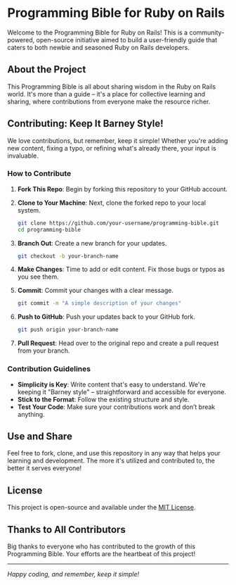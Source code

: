 # Programming Bible for Ruby on Rails

Welcome to the Programming Bible for Ruby on Rails! This is a community-powered, open-source initiative aimed to build a user-friendly guide that caters to both newbie and seasoned Ruby on Rails developers.

## About the Project

This Programming Bible is all about sharing wisdom in the Ruby on Rails world. It's more than a guide – it's a place for collective learning and sharing, where contributions from everyone make the resource richer.

## Contributing: Keep It Barney Style!

We love contributions, but remember, keep it simple! Whether you're adding new content, fixing a typo, or refining what's already there, your input is invaluable.

### How to Contribute

1. **Fork This Repo**: Begin by forking this repository to your GitHub account.

2. **Clone to Your Machine**: Next, clone the forked repo to your local system.

   ```bash
   git clone https://github.com/your-username/programming-bible.git
   cd programming-bible
   ```

3. **Branch Out**: Create a new branch for your updates.

   ```bash
   git checkout -b your-branch-name
   ```

4. **Make Changes**: Time to add or edit content. Fix those bugs or typos as you see them.

5. **Commit**: Commit your changes with a clear message.

   ```bash
   git commit -m "A simple description of your changes"
   ```

6. **Push to GitHub**: Push your updates back to your GitHub fork.

   ```bash
   git push origin your-branch-name
   ```

7. **Pull Request**: Head over to the original repo and create a pull request from your branch.

### Contribution Guidelines

- **Simplicity is Key**: Write content that's easy to understand. We're keeping it "Barney style" – straightforward and accessible for everyone.
- **Stick to the Format**: Follow the existing structure and style.
- **Test Your Code**: Make sure your contributions work and don’t break anything.

## Use and Share

Feel free to fork, clone, and use this repository in any way that helps your learning and development. The more it's utilized and contributed to, the better it serves everyone!

## License

This project is open-source and available under the [MIT License](LICENSE).

## Thanks to All Contributors

Big thanks to everyone who has contributed to the growth of this Programming Bible. Your efforts are the heartbeat of this project!

---

*Happy coding, and remember, keep it simple!*
